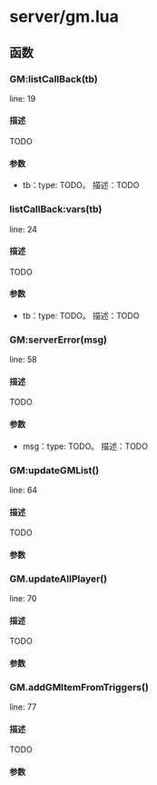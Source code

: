 # server/gm.lua

## 函数

### GM:listCallBack(**tb**)

line: 19

#### 描述

TODO

#### 参数

- tb：type: TODO。
描述：TODO

### listCallBack:vars(**tb**)

line: 24

#### 描述

TODO

#### 参数

- tb：type: TODO。
描述：TODO

### GM:serverError(**msg**)

line: 58

#### 描述

TODO

#### 参数

- msg：type: TODO。
描述：TODO

### GM:updateGMList()

line: 64

#### 描述

TODO

#### 参数



### GM.updateAllPlayer()

line: 70

#### 描述

TODO

#### 参数



### GM.addGMItemFromTriggers()

line: 77

#### 描述

TODO

#### 参数



